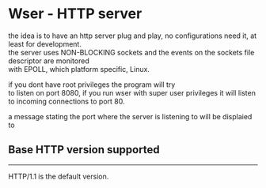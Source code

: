 # Wser - HTTP server 

the idea is to have an http server plug and play, no configurations need it, at least for development.  
the server uses NON-BLOCKING sockets and the events on the sockets file descriptor are monitored   
with EPOLL, which platform specific, Linux.

if you dont have root privileges the program will try  
to listen on port 8080, if you run wser with super user privileges it will listen  
to incoming connections to port 80. 

a message stating the port where the server is listening to will be displaied to  
## Base HTTP version supported
---
HTTP/1.1 is the default version.

